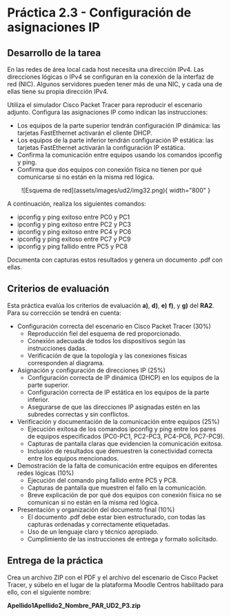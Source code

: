 # Práctica 2.3 - Configuración de asignaciones IP

## Desarrollo de la tarea

En las redes de área local cada host necesita una dirección IPv4. Las direcciones lógicas o IPv4 se configuran en la conexión de la interfaz de red (NIC). Algunos servidores pueden tener más de una NIC, y cada una de ellas tiene su propia dirección IPv4. 

Utiliza el simulador Cisco Packet Tracer para reproducir el escenario adjunto. Configura las asignaciones IP como indican las instrucciones:

- Los equipos de la parte superior tendrán configuración IP dinámica: las tarjetas FastEthernet activarán el cliente DHCP. 
- Los equipos de la parte inferior tendrán configuración IP estática: las tarjetas FastEthernet activarán la configuración IP estática.
- Confirma la comunicación entre equipos usando los comandos ipconfig y ping.
- Confirma que dos equipos con conexión física no tienen por qué comunicarse si no están en la misma red lógica.

<center>![Esquema de red](assets/images/ud2/img32.png){ width="800" }</center>

A continuación, realiza los siguientes comandos:

- ipconfig y ping exitoso entre PC0 y PC1
- ipconfig y ping exitoso entre PC2 y PC3
- ipconfig y ping exitoso entre PC4 y PC6
- ipconfig y ping exitoso entre PC7 y PC9 
- ipconfig y ping fallido entre PC5 y PC8

Documenta con capturas estos resultados y genera un documento .pdf con ellas.

## Criterios de evaluación

Esta práctica evalúa los criterios de evaluación **a)**, **d)**, **e)** **f)**, y **g)** del **RA2**. Para su corrección se tendrá en cuenta:

- Configuración correcta del escenario en Cisco Packet Tracer (30%)
	- Reproducción fiel del esquema de red proporcionado.
	- Conexión adecuada de todos los dispositivos según las instrucciones dadas.
	- Verificación de que la topología y las conexiones físicas corresponden al diagrama.
- Asignación y configuración de direcciones IP (25%)
	- Configuración correcta de IP dinámica (DHCP) en los equipos de la parte superior.
	- Configuración correcta de IP estática en los equipos de la parte inferior.
	- Asegurarse de que las direcciones IP asignadas estén en las subredes correctas y sin conflictos.
- Verificación y documentación de la comunicación entre equipos (25%)
	- Ejecución exitosa de los comandos ipconfig y ping entre los pares de equipos especificados (PC0-PC1, PC2-PC3, PC4-PC6, PC7-PC9).
	- Capturas de pantalla claras que evidencien la comunicación exitosa.
	- Inclusión de resultados que demuestren la conectividad correcta entre los equipos mencionados.
- Demostración de la falta de comunicación entre equipos en diferentes redes lógicas (10%)
	- Ejecución del comando ping fallido entre PC5 y PC8.
	- Capturas de pantalla que muestren el fallo en la comunicación.
	- Breve explicación de por qué dos equipos con conexión física no se comunican si no están en la misma red lógica.
- Presentación y organización del documento final (10%)
	- El documento .pdf debe estar bien estructurado, con todas las capturas ordenadas y correctamente etiquetadas.
	- Uso de un lenguaje claro y técnico apropiado.
	- Cumplimiento de las instrucciones de entrega y formato solicitado.


## Entrega de la práctica

Crea un archivo ZIP con el PDF y el archivo del escenario de Cisco Packet Tracer, y súbelo en el lugar de la plataforma Moodle Centros habilitado para ello, con el siguiente nombre:

**Apellido1Apellido2_Nombre_PAR_UD2_P3.zip**